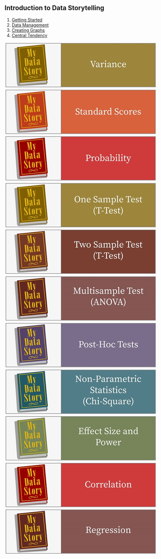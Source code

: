 
## Introduction to Data Storytelling

1. [Getting Started](http://htmlpreview.github.com/?https://github.com/mydatastory/dsci_class/blob/master/_episodes_html/getting_started.html)
2. [Data Management](http://htmlpreview.github.com/?https://github.com/mydatastory/dsci_class/blob/master/_episodes_html/data_management.html)
3. [Creating Graphs](http://htmlpreview.github.com/?https://github.com/mydatastory/dsci_class/blob/master/_episodes_html/creating_graphs.html)
4. [Central Tendency](http://htmlpreview.github.com/?https://github.com/mydatastory/dsci_class/blob/master/_episodes_html/central_tendency.html)

[![Dispersion](../fig/Variance.jpg)](http://htmlpreview.github.com/?https://github.com/mydatastory/dsci_class/blob/master/_episodes_html/dispersion.html)
[![Standard Scores](../fig/StandardScores.jpg)](http://htmlpreview.github.com/?https://github.com/mydatastory/dsci_class/blob/master/_episodes_html/standard_scores.html)
[![Probability](../fig/Probability.jpg)](http://htmlpreview.github.com/?https://github.com/mydatastory/dsci_class/blob/master/_episodes_html/probability.html)
[![One Sample TTest](../fig/OneSampleTestTTest.jpg)](http://htmlpreview.github.com/?https://github.com/mydatastory/dsci_class/blob/master/_episodes_html/one_sample_ttest.html)
[![Two Sample TTest](../fig/TwoSampleTestTTest.jpg)](http://htmlpreview.github.com/?https://github.com/mydatastory/dsci_class/blob/master/_episodes_html/two_sample_ttest.html)
[![ANOVA](../fig/MultisampleTestANOVA.jpg)](http://htmlpreview.github.com/?https://github.com/mydatastory/dsci_class/blob/master/_episodes_html/anova.html)
[![Post-Hoc Tests](../fig/PostHocTest.jpg)](http://htmlpreview.github.com/?https://github.com/mydatastory/dsci_class/blob/master/_episodes_html/posthoc_tests.html)
[![Non-Parametric Tests](../fig/NonParametricStatisticsChiSquare.jpg)](http://htmlpreview.github.com/?https://github.com/mydatastory/dsci_class/blob/master/_episodes_html/nonparametric_tests.html)
[![Power](../fig/EffectSizeandPower.jpg)](http://htmlpreview.github.com/?https://github.com/mydatastory/dsci_class/blob/master/_episodes_html/power.html)
[![Correlation](../fig/Correlation.jpg)](http://htmlpreview.github.com/?https://github.com/mydatastory/dsci_class/blob/master/_episodes_html/correlation.html)
[![Regression](../fig/Regression.jpg)](http://htmlpreview.github.com/?https://github.com/mydatastory/dsci_class/blob/master/_episodes_html/regression.html)

